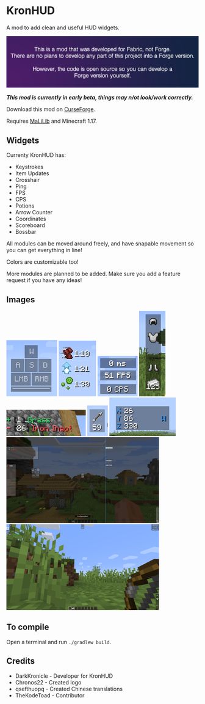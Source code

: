 # KronHUD

A mod to add clean and useful HUD widgets.

![No forge](images/noforge.png)

***This mod is currently in early beta, things may n/ot look/work correctly.***

Download this mod on [CurseForge](https://www.curseforge.com/minecraft/mc-mods/kronhud).

Requires [MaLiLib](https://www.curseforge.com/minecraft/mc-mods/malilib) and Minecraft 1.17.


## Widgets

Currenty KronHUD has: 

- Keystrokes
- Item Updates
- Crosshair
- Ping
- FPS
- CPS
- Potions
- Arrow Counter
- Coordinates
- Scoreboard
- Bossbar

All modules can be moved around freely, and have snapable movement so you can get everything in line!

Colors are customizable too!

More modules are planned to be added. Make sure you add a feature request if you have any ideas! 

## Images

![keystrokes](images/keystrokes.png)
![potions](images/potions.png)
![clean](images/small.png)
![armor](images/armor.png)
![itemupdate](images/items.png)
![arrow](images/arrow.png)
![coords](images/coords.png)
![snap](images/snapping.png)
![full](images/full.png)

## To compile

Open a terminal and run `./gradlew build`.

## Credits

- DarkKronicle - Developer for KronHUD
- Chronos22 - Created logo
- qsefthuopq - Created Chinese translations
- TheKodeToad - Contributor
